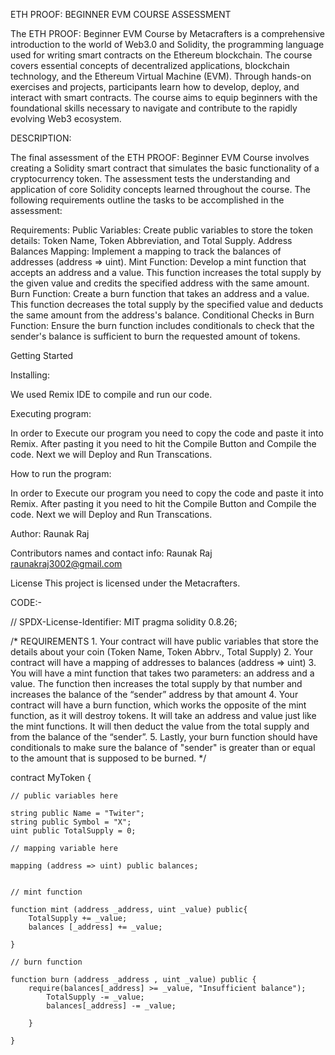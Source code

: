 ETH PROOF: BEGINNER EVM COURSE ASSESSMENT

The ETH PROOF: Beginner EVM Course by Metacrafters is a comprehensive introduction to the world of Web3.0 and Solidity, the programming language used for writing smart contracts on the Ethereum blockchain. The course covers essential concepts of decentralized applications, blockchain technology, and the Ethereum Virtual Machine (EVM). Through hands-on exercises and projects, participants learn how to develop, deploy, and interact with smart contracts. The course aims to equip beginners with the foundational skills necessary to navigate and contribute to the rapidly evolving Web3 ecosystem.

DESCRIPTION:

The final assessment of the ETH PROOF: Beginner EVM Course involves creating a Solidity smart contract that simulates the basic functionality of a cryptocurrency token. The assessment tests the understanding and application of core Solidity concepts learned throughout the course. The following requirements outline the tasks to be accomplished in the assessment:

Requirements:
Public Variables:
Create public variables to store the token details: Token Name, Token Abbreviation, and Total Supply.
Address Balances Mapping:
Implement a mapping to track the balances of addresses (address => uint).
Mint Function:
Develop a mint function that accepts an address and a value. This function increases the total supply by the given value and credits the specified address with the same amount.
Burn Function:
Create a burn function that takes an address and a value. This function decreases the total supply by the specified value and deducts the same amount from the address's balance.
Conditional Checks in Burn Function:
Ensure the burn function includes conditionals to check that the sender's balance is sufficient to burn the requested amount of tokens.

Getting Started

Installing:

We used Remix IDE to compile and run our code.

Executing program:

In order to Execute our program you need to copy the code and paste it into Remix.
After pasting it you need to hit the Compile Button and Compile the code.
Next we will Deploy and Run Transcations.

How to run the program:

In order to Execute our program you need to copy the code and paste it into Remix.
After pasting it you need to hit the Compile Button and Compile the code.
Next we will Deploy and Run Transcations.

Author:
Raunak Raj

Contributors names and contact info:
Raunak Raj
raunakraj3002@gmail.com

License
This project is licensed under the Metacrafters.

CODE:-

// SPDX-License-Identifier: MIT
pragma solidity 0.8.26;

/*
       REQUIREMENTS
    1. Your contract will have public variables that store the details about your coin (Token Name, Token Abbrv., Total Supply)
    2. Your contract will have a mapping of addresses to balances (address => uint)
    3. You will have a mint function that takes two parameters: an address and a value. 
       The function then increases the total supply by that number and increases the balance 
       of the “sender” address by that amount
    4. Your contract will have a burn function, which works the opposite of the mint function, as it will destroy tokens. 
       It will take an address and value just like the mint functions. It will then deduct the value from the total supply 
       and from the balance of the “sender”.
    5. Lastly, your burn function should have conditionals to make sure the balance of "sender" is greater than or equal 
       to the amount that is supposed to be burned.
*/

contract MyToken {

    // public variables here

    string public Name = "Twiter";
    string public Symbol = "X";
    uint public TotalSupply = 0;

    // mapping variable here

    mapping (address => uint) public balances;


    // mint function

    function mint (address _address, uint _value) public{
        TotalSupply += _value;
        balances [_address] += _value;

    }

    // burn function

    function burn (address _address , uint _value) public {
        require(balances[_address] >= _value, "Insufficient balance");
            TotalSupply -= _value;
            balances[_address] -= _value;

        }

    }




